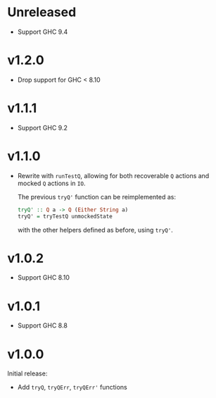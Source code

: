 # Unreleased

* Support GHC 9.4

# v1.2.0

* Drop support for GHC < 8.10

# v1.1.1

* Support GHC 9.2

# v1.1.0

* Rewrite with `runTestQ`, allowing for both recoverable `Q` actions and mocked `Q` actions in `IO`.

    The previous `tryQ'` function can be reimplemented as:

    ```hs
    tryQ' :: Q a -> Q (Either String a)
    tryQ' = tryTestQ unmockedState
    ```

    with the other helpers defined as before, using `tryQ'`.

# v1.0.2

* Support GHC 8.10

# v1.0.1

* Support GHC 8.8

# v1.0.0

Initial release:

* Add `tryQ`, `tryQErr`, `tryQErr'` functions
